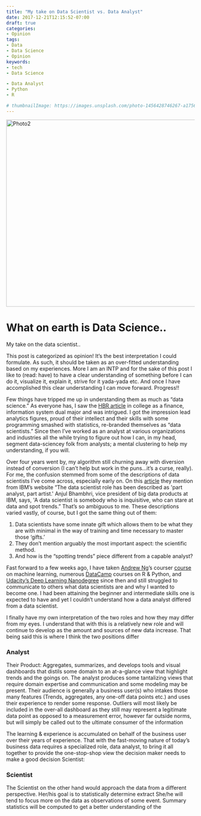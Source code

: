 ```yaml
---
title: "My take on Data Scientist vs. Data Analyst"
date: 2017-12-21T12:15:52-07:00
draft: true
categories:
- Opinion
tags:
- Data
- Data Science
- Opinion
keywords:
- tech
- Data Science

- Data Analyst
- Python
- R

# thumbnailImage: https://images.unsplash.com/photo-1456428746267-a1756408f782?auto=format&fit=crop&w=2550&q=80
---
```


<!--more-->

<img src="https://images.unsplash.com/photo-1486312338219-ce68d2c6f44d?auto=format&fit=crop&w=2104&q=80" alt="Photo2" width="750" height="500">

# What on earth is Data Science..


My take on the data scientist..


This post is categorized as opinion! It’s the best interpretation I could formulate. As such, it should be taken as an over-fitted understanding based on my experiences. More
I am an INTP and for the sake of this post I like to (read: have) to have a clear understanding of something before I can do it, visualize it, explain it, strive for it yada-yada etc. And once I have accomplished this clear understanding I can move forward. Progress!!

Few things have tripped me up in understanding them as much as “data science.” As everyone has, I saw the [HBR article](https://hbr.org/2012/10/data-scientist-the-sexiest-job-of-the-21st-century) in college as a finance, information system dual major and was intrigued. I got the impression lead analytics figures, proud of their intellect and their skills with some programming smashed with statistics, re-branded themselves as “data scientists.” Since then I’ve worked as an analyst at various organizations and industries all the while trying to figure out how I can, in my head, segment data-sciencey folk from analysts; a mental clustering to help my understanding, if you will.


Over four years went by, my algorithm still churning away with diversion instead of conversion (I can’t help but work in the puns…it’s a curse, really). For me, the confusion stemmed from some of the descriptions of data scientists I’ve come across, especially early on. On this [article](http://www.businessinsider.com/how-much-money-you-earn-in-the-sexiest-job-of-the-21st-century-2016-2) they mention from IBM’s website “The data scientist role has been described as 'part analyst, part artist.' Anjul Bhambhri, vice president of big data products at IBM, says, 'A data scientist is somebody who is inquisitive, who can stare at data and spot trends.” That’s so ambiguous to me. These descriptions varied vastly, of course, but I got the same thing out of them:



1.	Data scientists have some innate gift which allows them to be what they are with minimal in the way of training and time necessary to master those ‘gifts.’
2.	They don’t mention arguably the most important aspect: the scientific method.
3.	And how is the “spotting trends” piece different from a capable analyst?



Fast forward to a few weeks ago, I have taken [Andrew Ng](https://twitter.com/AndrewYNg)’s courser [course](https://www.coursera.org/learn/machine-learning) on machine learning, numerous [DataCamp](https://www.datacamp.com) courses on R & Python, and [Udacity’s Deep Learning Nanodegree](https://www.udacity.com/course/deep-learning-nanodegree-foundation--nd101) since then and still struggled to communicate to others what data scientists are and why I wanted to become one. I had been attaining the beginner and intermediate skills one is expected to have and yet I couldn’t understand how a data analyst differed from a data scientist.


I finally have my own interpretation of the two roles and how they may differ from my eyes. I understand that with this is a relatively new role and will continue to develop as the amount and sources of new data increase. That being said this is where I think the two positions differ


### Analyst
Their Product: Aggregates, summarizes, and develops tools and visual dashboards that distils some domain to an at-a-glance view that highlight trends and the goings on. The analyst produces some tantalizing views that require domain expertise and communication and some modeling may be present. Their audience is generally a business user(s) who intakes those many features (Trends, aggregates, any one-off data points etc.) and uses their experience to render some response. Outliers will most likely be included in the over-all dashboard as they still may represent a legitimate data point as opposed to a measurement error, however far outside norms, but will simply be called out to the ultimate consumer of the information


The learning & experience is accumulated on behalf of the business user over their years of experience. That with the fast-moving nature of today’s business data requires a specialized role, data analyst, to bring it all together to provide the one-stop-shop view the decision maker needs to make a good decision
Scientist:


### Scientist

The Scientist on the other hand would approach the data from a different perspective. Her/his goal is to statistically determine extract  She/he will tend to focus more on the data as observations of some event. Summary statistics will be computed to get a better understanding of the
